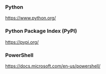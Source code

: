 ### Python
https://www.python.org/

### Python Package Index (PyPI)
https://pypi.org/

### PowerShell
https://docs.microsoft.com/en-us/powershell/